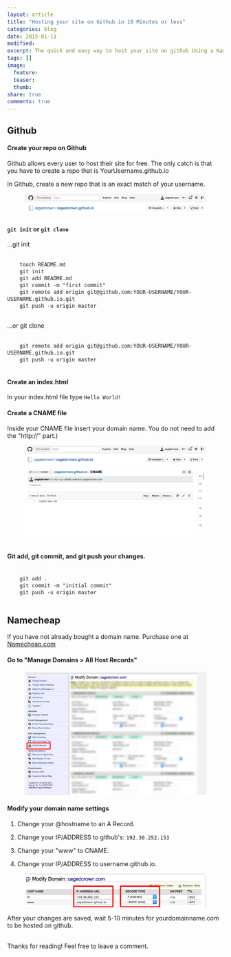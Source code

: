 ```yaml
---
layout: article
title: "Hosting your site on Github in 10 Minutes or less"
categories: blog
date: 2015-01-11
modified:
excerpt: The quick and easy way to host your site on github Using a NameCheap domain name in 10 Minutes or less.
tags: []
image:
  feature: 
  teaser: 
  thumb:
share: true
comments: true
---
```


## Github
<h4>Create your repo on Github</h4>

Github allows every user to host their site for free. The only catch is that you have to create a repo that is YourUsername.github.io

In Github, create a new repo that is an exact match of your username.

<figure>
    <img src="../../images/github_io.png"></a>
</figure>

<h4><code>git init</code> or <code>git clone</code></h4>

...git init
<pre>
    <code>
    touch README.md
    git init
    git add README.md
    git commit -m "first commit"
    git remote add origin git@github.com:YOUR-USERNAME/YOUR-USERNAME.github.io.git
    git push -u origin master
    </code>
</pre>
...or git clone
<pre>
    <code>
    git remote add origin git@github.com:YOUR-USERNAME/YOUR-USERNAME.github.io.git
    git push -u origin master
    </code>
</pre>
<h4>Create an index.html</h4>

In your index.html file type <code>Hello World!</code>

<h4>Create a CNAME file</h4>
Inside your CNAME file insert your domain name. You do not need to add the "http://" part.)

<figure>
    <img src="../../images/cname.png"></a>
</figure>

<h4>Git add, git commit, and git push your changes.</h4>

<pre>
    <code>
    git add .
    git commit -m "initial commit"
    git push -u origin master
    </code>
</pre>
<h2>Namecheap</h2>

If you have not already bought a domain name. Purchase one at <a href="https://namecheap.com">Namecheap.com</a>

<h4>Go to "Manage Domains > All Host Records"</h4>

<figure>
    <img src="../../images/all_host_records.png"></a>
</figure>

<h4>Modify your domain name settings</h4>

1. Change your @hostname to an A Record. 

2. Change your IP/ADDRESS to github's: <code>192.30.252.153</code>

3. Change your "www" to CNAME. 

4. Change your IP/ADDRESS to username.github.io.

<figure>
    <img src="../../images/manage_domain.png"></a>
</figure>

After your changes are saved, wait 5-10 minutes for yourdomainname.com to be hosted on github.

<br>
Thanks for reading! 
Feel free to leave a comment.
